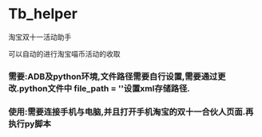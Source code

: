 # Tb_helper
淘宝双十一活动助手

可以自动的进行淘宝喵币活动的收取
### **需要**:ADB及python环境,文件路径需要自行设置,需要通过更改.python文件中 file_path = ''设置xml存储路径.
### **使用**:需要连接手机与电脑,并且打开手机淘宝的双十一合伙人页面.再执行py脚本

